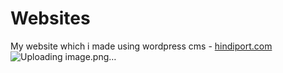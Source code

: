 # Websites
My website which i made using wordpress cms - [hindiport.com](https://hindiport.com/)
![Uploading image.png…]()

